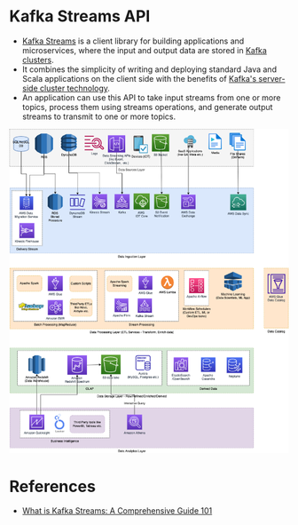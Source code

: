 # Kafka Streams API
- [Kafka Streams](https://kafka.apache.org/documentation/streams/) is a client library for building applications and microservices, where the input and output data are stored in [Kafka clusters](../../../7_MessageBrokers/Kafka/Readme.md). 
- It combines the simplicity of writing and deploying standard Java and Scala applications on the client side with the benefits of [Kafka's server-side cluster technology](../../../7_MessageBrokers/Kafka/Readme.md).
- An application can use this API to take input streams from one or more topics, process them using streams operations, and generate output streams to transmit to one or more topics.

![](../../../0_HLDUseCasesProblems/AWS_ModernDataArchitecture/AWS-Data-Architecture-ETL-OLTP-OLAP-DataLake.png)

# References
- [What is Kafka Streams: A Comprehensive Guide 101](https://hevodata.com/learn/kafka-streams/)
